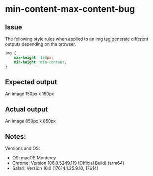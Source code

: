 # min-content-max-content-bug

## Issue
The following style rules when applied to an img tag generate different outputs depending on the browser.

```css
img {
    max-height: 150px;
    min-height: min-content;
}
```

## Expected output

An image 150px x 150px

## Actual output

An image 850px x 850px

## Notes:
Versions and OS:
- OS: macOS Monterey
- Chrome: Version 106.0.5249.119 (Official Build) (arm64)
- Safari: Version 16.0 (17614.1.25.9.10, 17614)